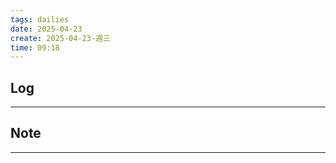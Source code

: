 ```yaml
---
tags: dailies  
date: 2025-04-23
create: 2025-04-23-週三
time: 09:18
---
```

## Log
---


## Note
---

